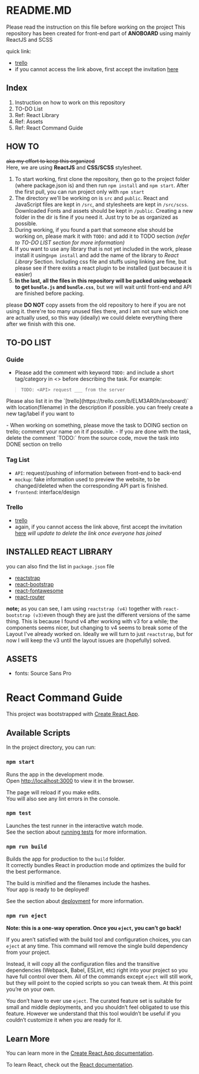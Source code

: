 # README.MD
Please read the instruction on this file before working on the project
This repository has been created for front-end part of **ANOBOARD** using mainly ReactJS and SCSS

quick link:
- [trello](https://trello.com/b/ELM3AR0h/anoboard)
- if you cannot access the link above, first accept the invitation [here](https://trello.com/invite/b/ELM3AR0h/0b1536c363948e3daea6a7fcf56aaa5c/anoboard)

## Index
1. Instruction on how to work on this repository
2. TO-DO List
3. Ref: React Library
4. Ref: Assets
5. Ref: React Command Guide


## HOW TO
~~aka my effort to keep this organized~~<br>
Here, we are using **ReactJS** and **CSS/SCSS** stylesheet.

1. To start working, first clone the repository, then go to the project folder (where package.json is) and then run `npm install` and `npm start`. After the first pull, you can run project only with `npm start`
2. The directory we'll be working on is `src` and `public`. React and JavaScript files are kept in `/src`, and stylesheets are kept in `/src/scss`. Downloaded Fonts and assets should be kept in `/public`. Creating a new folder in the dir is fine if you need it. Just try to be as organized as possible.
3. During working, if you found a part that someone else should be working on, please mark it with `TODO:` and add it to TODO section *(refer to TO-DO LIST section for more information)*
4. If you want to use any library that is not yet included in the work, please install it using`npm install` and add the name of the library to *React Library* Section. Including css file and stuffs using linking are fine, but please see if there exists a react plugin to be installed (just because it is easier)<br>
5. **In the last, all the files in this repository will be packed using webpack to get `bundle.js` and `bundle.css`**, but we will wait until front-end and API are finished before packing.

please **DO NOT** copy assets from the old repository to here if you are not using it. there're too many unused files there, and I am not sure which one are actually used, so this way (ideally) we could delete everything there after we finish with this one.

## TO-DO LIST
### Guide
- Please add the comment with keyword `TODO:` and include a short tag/category in <> before describing the task. For example:
> `TODO: <API> request ___ from the server`
<p>Please also list it in the `[trello](https://trello.com/b/ELM3AR0h/anoboard)` with location(filename) in the description if possible. you can freely create a new tag/label if you want to</p>
- When working on something, please move the task to DOING section on trello; comment your name on it if possuble.
- If you are done with the task, delete the comment `TODO:` from the source code, move the task into DONE section on trello
<br>


### Tag List
- `API`: request/pushing of information between front-end to back-end
- `mockup`: fake information used to preview the website, to be changed/deleted
when the corresponding API part is finished.
- `frontend`: interface/design

### Trello
- [trello](https://trello.com/b/ELM3AR0h/anoboard)
- again, if you cannot access the link above, first accept the invitation [here](https://trello.com/invite/b/ELM3AR0h/0b1536c363948e3daea6a7fcf56aaa5c/anoboard) *will update to delete the link once everyone has joined*


## INSTALLED REACT LIBRARY

you can also find the list in `package.json` file
- [reactstrap](https://reactstrap.github.io)
- [react-bootstrap](https://react-bootstrap.github.io)
- [react-fontawesome](https://fontawesome.com)
- [react-router](https://reacttraining.com/react-router/core/guides/philosophy)

**note;** as you can see, I am using `reactstrap (v4)` together with `react-bootstrap (v3)`even though they are just the different versions of the same thing. This is because I found v4 after working with v3 for a while; the components seems nicer, but changing to v4 seems to break some of the Layout I've already worked on. Ideally we will turn to just `reactstrap`, but for now I will keep the v3 until the layout issues are (hopefully) solved.

## ASSETS
- fonts: Source Sans Pro

# React Command Guide

This project was bootstrapped with [Create React App](https://github.com/facebook/create-react-app).

## Available Scripts

In the project directory, you can run:

### `npm start`

Runs the app in the development mode.<br>
Open [http://localhost:3000](http://localhost:3000) to view it in the browser.

The page will reload if you make edits.<br>
You will also see any lint errors in the console.

### `npm test`

Launches the test runner in the interactive watch mode.<br>
See the section about [running tests](https://facebook.github.io/create-react-app/docs/running-tests) for more information.

### `npm run build`

Builds the app for production to the `build` folder.<br>
It correctly bundles React in production mode and optimizes the build for the best performance.

The build is minified and the filenames include the hashes.<br>
Your app is ready to be deployed!

See the section about [deployment](https://facebook.github.io/create-react-app/docs/deployment) for more information.

### `npm run eject`

**Note: this is a one-way operation. Once you `eject`, you can’t go back!**

If you aren’t satisfied with the build tool and configuration choices, you can `eject` at any time. This command will remove the single build dependency from your project.

Instead, it will copy all the configuration files and the transitive dependencies (Webpack, Babel, ESLint, etc) right into your project so you have full control over them. All of the commands except `eject` will still work, but they will point to the copied scripts so you can tweak them. At this point you’re on your own.

You don’t have to ever use `eject`. The curated feature set is suitable for small and middle deployments, and you shouldn’t feel obligated to use this feature. However we understand that this tool wouldn’t be useful if you couldn’t customize it when you are ready for it.

## Learn More

You can learn more in the [Create React App documentation](https://facebook.github.io/create-react-app/docs/getting-started).

To learn React, check out the [React documentation](https://reactjs.org/).
